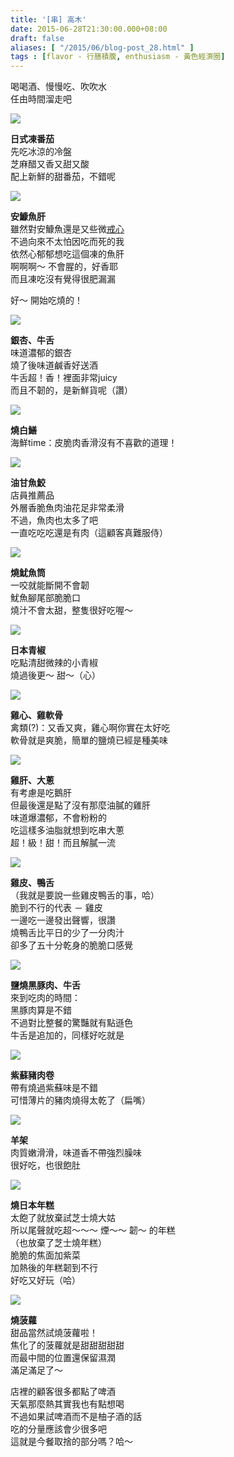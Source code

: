```yaml
---
title: '[串] 高木'
date: 2015-06-28T21:30:00.000+08:00
draft: false
aliases: [ "/2015/06/blog-post_28.html" ]
tags : [flavor - 行膳積腹, enthusiasm - 黃色經濟圈]
---
```


喝喝酒、慢慢吃、吹吹水  
任由時間溜走吧  

![](/images/takagi1.jpg)

**日式凍番茄**  
先吃冰涼的冷盤  
芝麻醋又香又甜又酸  
配上新鮮的甜番茄，不錯呢  

![](/images/takagi2.jpg)

**安鱇魚肝**  
雖然對安鱇魚還是又些微[戒心](https://hidie.net/busanjj2b/)   
不過向來不太怕因吃而死的我  
依然心郁郁想吃這個凍的魚肝  
啊啊啊～ 不會腥的，好香耶  
而且凍吃沒有覺得很肥漏漏  
  
好～ 開始吃燒的！  
  

![](/images/takagi3.jpg)

**銀杏、牛舌**  
味道濃郁的銀杏  
燒了後味道鹹香好送酒  
牛舌超！香！裡面非常juicy  
而且不韌的，是新鮮貨呢（讚）  

![](/images/takagi.jpg)

**燒白鱔**  
海鮮time：皮脆肉香滑沒有不喜歡的道理！  

![](/images/takagi4.jpg)

**油甘魚鮫**  
店員推薦品  
外層香脆魚肉油花足非常柔滑  
不過，魚肉也太多了吧  
一直吃吃吃還是有肉（這顧客真難服侍）  

![](/images/takagi5.jpg)

**燒魷魚筒**  
一咬就能斷開不會韌  
魷魚腳尾部脆脆口  
燒汁不會太甜，整隻很好吃喔～  

![](/images/takagi6.jpg)

**日本青椒**  
吃點清甜微辣的小青椒  
燒過後更～ 甜～（心）  

![](/images/takagi7.jpg)

**雞心、雞軟骨**  
禽類(?)：又香又爽，雞心啊你實在太好吃  
軟骨就是爽脆，簡單的鹽燒已經是種美味  

![](/images/takagi8.jpg)

**雞肝、大蔥**  
有考慮是吃鵝肝  
但最後還是點了沒有那麼油膩的雞肝  
味道爆濃郁，不會粉粉的  
吃這樣多油脂就想到吃串大蔥  
超！級！甜！而且解膩一流  

![](/images/takagi9.jpg)

**雞皮、鴨舌**  
（我就是要說一些雞皮鴨舌的事，哈）  
脆到不行的代表 － 雞皮  
一邊吃一邊發出聲響，很讚  
燒鴨舌比平日的少了一分肉汁  
卻多了五十分乾身的脆脆口感覺  

![](/images/takagi10.jpg)

**鹽燒黑豚肉、牛舌**  
來到吃肉的時間：  
黑豚肉算是不錯  
不過對比整餐的驚豔就有點遜色  
牛舌是追加的，同樣好吃就是  

![](/images/takagi11.jpg)

**紫蘇豬肉卷**  
帶有燒過紫蘇味是不錯  
可惜薄片的豬肉燒得太乾了（扁嘴）  

![](/images/takagi12.jpg)

**羊架**  
肉質嫩滑滑，味道香不帶強烈臊味  
很好吃，也很飽肚  

![](/images/takagi13.jpg)

**燒日本年糕**  
太飽了就放棄試芝士燒大姑  
所以尾聲就吃超～～～ 煙～～ 韌～ 的年糕  
（也放棄了芝士燒年糕）  
脆脆的焦面加紫菜  
加熱後的年糕韌到不行  
好吃又好玩（哈）  

![](/images/takagi14.jpg)

**燒菠蘿**  
甜品當然試燒菠蘿啦！  
焦化了的菠蘿就是甜甜甜甜甜  
而最中間的位置還保留濕潤  
滿足滿足了～  
  
店裡的顧客很多都點了啤酒  
天氣那麼熱其實我也有點想喝  
不過如果試啤酒而不是柚子酒的話  
吃的分量應該會少很多吧  
這就是今餐取捨的部分嗎？哈～
